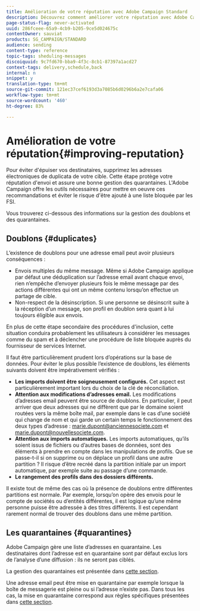 ```yaml
---
title: Amélioration de votre réputation avec Adobe Campaign Standard
description: Découvrez comment améliorer votre réputation avec Adobe Campaign Standard en gérant les adresses email en double et les mises en quarantaine.
page-status-flag: never-activated
uuid: 286fceee-65a9-4cb9-b205-9ce5d024675c
contentOwner: sauviat
products: SG_CAMPAIGN/STANDARD
audience: sending
content-type: reference
topic-tags: sheduling-messages
discoiquuid: 9c7fd670-bba9-4f3c-8cb1-87397a1acd27
context-tags: delivery,schedule,back
internal: n
snippet: y
translation-type: tm+mt
source-git-commit: 121ec37cef6193d3a7085b6d0296b6a2e7cafa06
workflow-type: tm+mt
source-wordcount: '460'
ht-degree: 83%

---
```



# Amélioration de votre réputation{#improving-reputation}

Pour éviter d&#39;épuiser vos destinataires, supprimez les adresses électroniques de duplicata de votre cible. Cette étape protège votre réputation d&#39;envoi et assure une bonne gestion des quarantaines. L&#39;Adobe Campaign offre les outils nécessaires pour mettre en oeuvre ces recommandations et éviter le risque d&#39;être ajouté à une liste bloquée par les FSI.

Vous trouverez ci-dessous des informations sur la gestion des doublons et des quarantaines.

## Doublons {#duplicates}

L’existence de doublons pour une adresse email peut avoir plusieurs conséquences :
* Envois multiples du même message. Même si Adobe Campaign applique par défaut une déduplication sur l’adresse email avant chaque envoi, rien n’empêche d’envoyer plusieurs fois le même message par des actions différentes qui ont un même contenu lorsqu’on effectue un partage de cible.
* Non-respect de la désinscription. Si une personne se désinscrit suite à la réception d’un message, son profil en doublon sera quant à lui toujours éligible aux envois.

En plus de cette étape secondaire des procédures d&#39;inclusion, cette situation conduira probablement les utilisateurs à considérer les messages comme du spam et à déclencher une procédure de liste bloquée auprès du fournisseur de services Internet.

Il faut être particulièrement prudent lors d’opérations sur la base de données. Pour éviter le plus possible l’existence de doublons, les éléments suivants doivent être impérativement vérifiés :
* **Les imports doivent être soigneusement configurés.** Cet aspect est particulièrement important lors du choix de la clé de réconciliation.
* **Attention aux modifications d’adresses email.** Les modifications d’adresses email peuvent être source de doublons. En particulier, il peut arriver que deux adresses qui ne diffèrent que par le domaine soient routées vers la même boîte mail, par exemple dans le cas d’une société qui change de nom et qui garde un certain temps le fonctionnement des deux types d’adresse : marie.dupont@anciennesociete.com et marie.dupont@nouvellesociete.com.
* **Attention aux imports automatiques.** Les imports automatiques, qu’ils soient issus de fichiers ou d’autres bases de données, sont des éléments à prendre en compte dans les manipulations de profils. Que se passe-t-il si on supprime ou on déplace un profil dans une autre partition ? Il risque d’être recréé dans la partition initiale par un import automatique, par exemple suite au passage d’une commande.
* **Le rangement des profils dans des dossiers différents.**

Il existe tout de même des cas où la présence de doublons entre différentes partitions est normale. Par exemple, lorsqu’on opère des envois pour le compte de sociétés ou d’entités différentes, il est logique qu’une même personne puisse être adressée à des titres différents. Il est cependant rarement normal de trouver des doublons dans une même partition.

## Les quarantaines {#quarantines}

Adobe Campaign gère une liste d’adresses en quarantaine. Les destinataires dont l’adresse est en quarantaine sont par défaut exclus lors de l’analyse d’une diffusion : ils ne seront pas ciblés.

La gestion des quarantaines est présentée dans [cette section](../../sending/using/understanding-quarantine-management.md).

Une adresse email peut être mise en quarantaine par exemple lorsque la boîte de messagerie est pleine ou si l’adresse n’existe pas. Dans tous les cas, la mise en quarantaine correspond aux règles spécifiques présentées dans [cette section](../../sending/using/understanding-quarantine-management.md#conditions-for-sending-an-address-to-quarantine).
